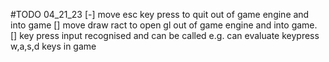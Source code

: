 #TODO
04_21_23
[-] move esc key press to quit out of game engine and into game
[] move draw ract to open gl out of game engine and into game.
[] key press input recognised and can be called e.g. can evaluate keypress w,a,s,d keys in game